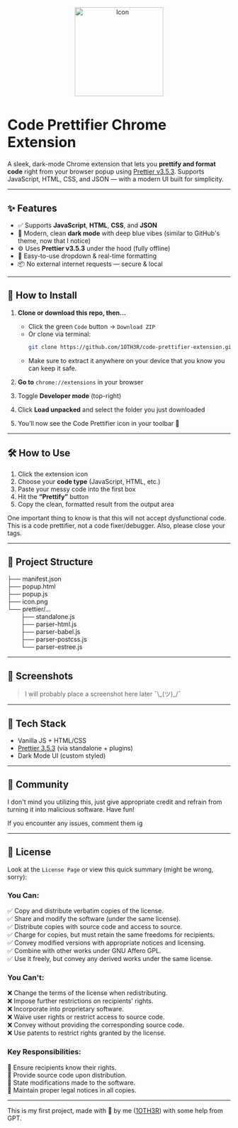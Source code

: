 <div>
<div align="center">
   <img src="https://i.ibb.co/JwcwBdJC/icon-small.png" alt="Icon" width="200" height="200" style="object-fit: contain;">
</div>
<h1 style="font-size: 32px; font-weight: bold; vertical-align: middle;"> Code Prettifier Chrome Extension </h1>

A sleek, dark-mode Chrome extension that lets you **prettify and format code** right from your browser popup using [Prettier v3.5.3](https://prettier.io/). Supports JavaScript, HTML, CSS, and JSON — with a modern UI built for simplicity.

---

<h2>✨ Features</h2>

- ✅ Supports **JavaScript**, **HTML**, **CSS**, and **JSON**
- 🎨 Modern, clean **dark mode** with deep blue vibes (similar to GitHub's theme, now that I notice)
- ⚙️ Uses **Prettier v3.5.3** under the hood (fully offline)
- 🧠 Easy-to-use dropdown & real-time formatting
- 📦 No external internet requests — secure & local

---

<h2>🚀 How to Install</h2>

1. **Clone or download this repo, then...**
   - Click the green `Code` button → `Download ZIP`
   - Or clone via terminal:
     ```bash
     git clone https://github.com/1OTH3R/code-prettifier-extension.git
     ```
   - Make sure to extract it anywhere on your device that you know you can keep it safe.

2. **Go to** `chrome://extensions` in your browser

3. Toggle **Developer mode** (top-right)

4. Click **Load unpacked** and select the folder you just downloaded

5. You’ll now see the Code Prettifier icon in your toolbar 💫

---

<h2>🛠️ How to Use</h2>

1. Click the extension icon
2. Choose your **code type** (JavaScript, HTML, etc.)
3. Paste your messy code into the first box
4. Hit the **“Prettify”** button
5. Copy the clean, formatted result from the output area

One important thing to know is that this will not accept dysfunctional code.
<br>
This is a code prettifier, not a code fixer/debugger. Also, please close your tags.

---

<h2>📁 Project Structure</h2>

├── manifest.json<br>
├── popup.html<br>
├── popup.js<br>
├── icon.png<br>
└── prettier/...<br>
⠀⠀⠀├── standalone.js<br>
⠀⠀⠀├── parser-html.js<br>
⠀⠀⠀├── parser-babel.js<br>
⠀⠀⠀├── parser-postcss.js<br>
⠀⠀⠀└── parser-estree.js

---

<h2>📸 Screenshots</h2>

> <p>I will probably place a screenshot here later ¯\_(ツ)_/¯</p>

---

<h2>🧠 Tech Stack</h2>

- Vanilla JS + HTML/CSS
- [Prettier 3.5.3](https://prettier.io/) (via standalone + plugins)
- Dark Mode UI (custom styled)

---

<h2>🤝 Community</h2>

I don't mind you utilizing this, just give appropriate credit and refrain from turning it into malicious software. Have fun!

If you encounter any issues, comment them ig

---

<h2>📝 License</h2>

Look at the `License Page` or view this quick summary (might be wrong, sorry):

<h3>You Can:</h3>

✅ Copy and distribute verbatim copies of the license.<br>
✅ Share and modify the software (under the same license).<br>
✅ Distribute copies with source code and access to source.<br>
✅ Charge for copies, but must retain the same freedoms for recipients.<br>
✅ Convey modified versions with appropriate notices and licensing.<br>
✅ Combine with other works under GNU Affero GPL.<br>
✅ Use it freely, but convey any derived works under the same license.<br>

<h3>You Can't:</h3>

❌ Change the terms of the license when redistributing.<br>
❌ Impose further restrictions on recipients' rights.<br>
❌ Incorporate into proprietary software.<br>
❌ Waive user rights or restrict access to source code.<br>
❌ Convey without providing the corresponding source code.<br>
❌ Use patents to restrict rights granted by the license.<br>

<h3>Key Responsibilities:</h3>

📜 Ensure recipients know their rights.<br>
📜 Provide source code upon distribution.<br>
📜 State modifications made to the software.<br>
📜 Maintain proper legal notices in all copies.<br>


---

This is my first project, made with 💙 by me ([1OTH3R](https://github.com/1OTH3R)) with some help from GPT.
</div>

